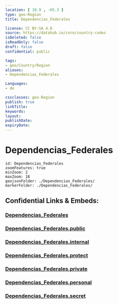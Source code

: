 ```yaml
---
location: [ 10.9 , -65.3 ] 
type: geo-Region
title: Dependencias_Federales

license: CC BY-SA 4.0
source: https://datahub.io/core/country-codes
isDeleted: false
isReadOnly: false
draft: false
confidential: public

tags:
- geo/Country/Region
aliases:
- Dependencias_Federales

Languages:
- de

cssclasses: geo-Region
publish: true
linkTitle: 
keywords: 
layout: 
publishDate: 
expiryDate: 
---
```


# Dependencias_Federales

```leaflet
id: Dependencias_Federales
zoomFeatures: true 
minZoom: 2 
maxZoom: 18
geojsonFolder: ./Dependencias_Federales/
markerFolder: ./Dependencias_Federales/
```


## Confidential Links & Embeds: 

### [Dependencias_Federales](/_Standards/Earth/Continent/America~South/Venezuela/States~Venezuela/Dependencias_Federales.md) 

### [Dependencias_Federales.public](/_public/Earth/Continent/America~South/Venezuela/States~Venezuela/Dependencias_Federales.public.md) 

### [Dependencias_Federales.internal](/_internal/Earth/Continent/America~South/Venezuela/States~Venezuela/Dependencias_Federales.internal.md) 

### [Dependencias_Federales.protect](/_protect/Earth/Continent/America~South/Venezuela/States~Venezuela/Dependencias_Federales.protect.md) 

### [Dependencias_Federales.private](/_private/Earth/Continent/America~South/Venezuela/States~Venezuela/Dependencias_Federales.private.md) 

### [Dependencias_Federales.personal](/_personal/Earth/Continent/America~South/Venezuela/States~Venezuela/Dependencias_Federales.personal.md) 

### [Dependencias_Federales.secret](/_secret/Earth/Continent/America~South/Venezuela/States~Venezuela/Dependencias_Federales.secret.md)

